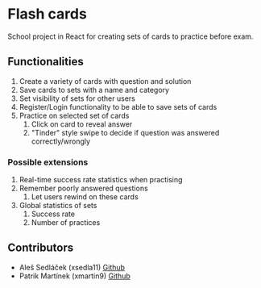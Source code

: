 # Flash cards

School project in React for creating sets of cards to practice before exam.

## Functionalities

1. Create a variety of cards with question and solution
2. Save cards to sets with a name and category
3. Set visibility of sets for other users
4. Register/Login functionality to be able to save sets of cards
5. Practice on selected set of cards
   1. Click on card to reveal answer
   2. "Tinder" style swipe to decide if question was answered correctly/wrongly

### Possible extensions

1. Real-time success rate statistics when practising
2. Remember poorly answered questions
   1. Let users rewind on these cards
3. Global statistics of sets
   1. Success rate
   2. Number of practices

## Contributors

- Aleš Sedláček (xsedla11) [Github](https://github.com/alesed)
- Patrik Martínek (xmartin9) [Github](https://github.com/patrikma)
